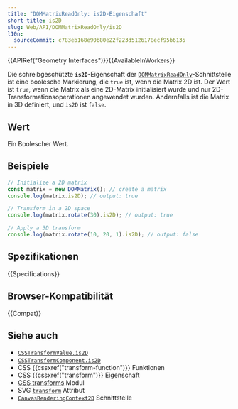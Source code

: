 ```yaml
---
title: "DOMMatrixReadOnly: is2D-Eigenschaft"
short-title: is2D
slug: Web/API/DOMMatrixReadOnly/is2D
l10n:
  sourceCommit: c783eb168e90b80e22f223d5126178ecf95b6135
---
```


{{APIRef("Geometry Interfaces")}}{{AvailableInWorkers}}

Die schreibgeschützte **`is2D`**-Eigenschaft der [`DOMMatrixReadOnly`](/de/docs/Web/API/DOMMatrixReadOnly)-Schnittstelle ist eine boolesche Markierung, die `true` ist, wenn die Matrix 2D ist. Der Wert ist `true`, wenn die Matrix als eine 2D-Matrix initialisiert wurde und nur 2D-Transformationsoperationen angewendet wurden. Andernfalls ist die Matrix in 3D definiert, und `is2D` ist `false`.

## Wert

Ein Boolescher Wert.

## Beispiele

```js
// Initialize a 2D matrix
const matrix = new DOMMatrix(); // create a matrix
console.log(matrix.is2D); // output: true

// Transform in a 2D space
console.log(matrix.rotate(30).is2D); // output: true

// Apply a 3D transform
console.log(matrix.rotate(10, 20, 1).is2D); // output: false
```

## Spezifikationen

{{Specifications}}

## Browser-Kompatibilität

{{Compat}}

## Siehe auch

- [`CSSTransformValue.is2D`](/de/docs/Web/API/CSSTransformValue/is2D)
- [`CSSTransformComponent.is2D`](/de/docs/Web/API/CSSTransformComponent/is2D)
- CSS {{cssxref("transform-function")}} Funktionen
- CSS {{cssxref("transform")}} Eigenschaft
- [CSS transforms](/de/docs/Web/CSS/CSS_transforms) Modul
- SVG [`transform`](/de/docs/Web/SVG/Attribute/transform) Attribut
- [`CanvasRenderingContext2D`](/de/docs/Web/API/CanvasRenderingContext2D) Schnittstelle

